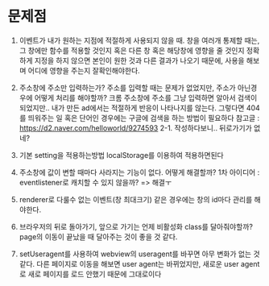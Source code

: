 # 문제점

1.  이벤트가 내가 원하는 지점에 적절하게 사용되지 않을 때.
    창을 여러개 통제할 때는, 그 창에만 함수를 적용할 것인지 혹은 다른 창 혹은 해당창에 영향을 줄 것인지
    정확하게 지정을 하지 않으면 본인이 원한 것과 다른 결과가 나오기 때문에, 사용을 해보며 어디에 영향을 주는지 잘확인해야한다.

2.  주소창에 주소만 입력하는가?
    주소를 입력할 때는 문제가 없었지만, 주소가 아닌경우에 어떻게 처리를 해야할까?
    크롬 주소창에 주소를 그냥 입력하면 알아서 검색이 되었지만.. 내가 만든 ad에서는 적절하게 반응이 나타나지를 않는다. 그렇다면 404를 띄워주는 일 혹은 단어인 경우에는 구글에 검색을 하는 방법이 필요하다
    참고글 : https://d2.naver.com/helloworld/9274593
    2-1. 작성하다보니.. 뒤로가기가 없네?

3.  기본 setting을 적용하는방법
    localStorage를 이용하여 적용하면된다

4.  주소창에 값이 변할 때마다 사라지는 기능이 없다. 어떻게 해결할까?
    1차 아이디어 : eventlistener로 캐치할 수 있지 않을까? => 해결ㅜ

5.  renderer로 다룰수 없는 이벤트(창 최대크기) 같은 경우에는 창의 id마다 관리를 해야한다.

6.  브라우저의 뒤로 돌아가기, 앞으로 가기는 언제 비활성화 class를 달아줘야할까?
    page의 이동이 끝났을 때 달아주는 것이 좋을 것 같다.

7.  setUseragent를 사용하여 webview의 useragent를 바꾸면 아무 변화가 없는 것 같다.
    다른 페이지로 이동을 해보면 user agent는 바뀌었지만, 새로운 user agent로 새로 페이지를 로드 안했기 때문에 그대로이다
